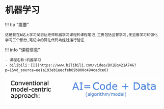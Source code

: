# 机器学习

!!! tip "提要"

    这是我在b站上学习吴恩达老师机器学习课程的课程笔记,主要包括监督学习,无监督学习和强化学习三个部分,笔记中的算法代码均经过运行验证.

!!! info "课程信息"

    - 课程名称:机器学习
    - bilibili：[🔗](https://www.bilibili.com/video/BV1Bq421A74G?p=1&vd_source=ee1a193eb1eecfeb89b800c494cadce0)

![alt text](image.png)